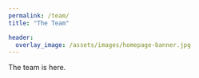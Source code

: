 ```yaml
---
permalink: /team/
title: "The Team"

header:
  overlay_image: /assets/images/homepage-banner.jpg
---
```


The team is here.
